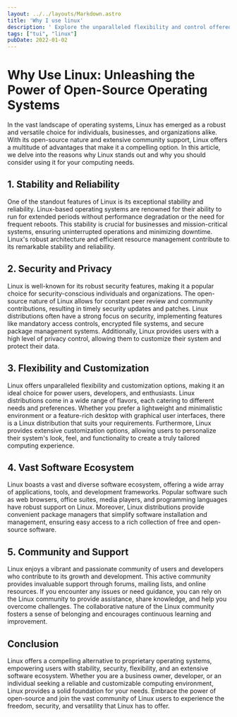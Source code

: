 ```yaml
---
layout: ../../layouts/Markdown.astro
title: 'Why I use linux'
description: ' Explore the unparalleled flexibility and control offered by Arch Linux - a minimalist and user-centric distribution that empowers users to customize their operating system to their exact specifications, making it the perfect choice for advanced users, enthusiasts, and those seeking a highly tailored computing experience.'
tags: ["tui", "linux"]
pubDate: 2022-01-02
---
```


# Why Use Linux: Unleashing the Power of Open-Source Operating Systems

In the vast landscape of operating systems, Linux has emerged as a robust and versatile choice for individuals, businesses, and organizations alike. With its open-source nature and extensive community support, Linux offers a multitude of advantages that make it a compelling option. In this article, we delve into the reasons why Linux stands out and why you should consider using it for your computing needs.

## 1. Stability and Reliability

One of the standout features of Linux is its exceptional stability and reliability. Linux-based operating systems are renowned for their ability to run for extended periods without performance degradation or the need for frequent reboots. This stability is crucial for businesses and mission-critical systems, ensuring uninterrupted operations and minimizing downtime. Linux's robust architecture and efficient resource management contribute to its remarkable stability and reliability.

## 2. Security and Privacy

Linux is well-known for its robust security features, making it a popular choice for security-conscious individuals and organizations. The open-source nature of Linux allows for constant peer review and community contributions, resulting in timely security updates and patches. Linux distributions often have a strong focus on security, implementing features like mandatory access controls, encrypted file systems, and secure package management systems. Additionally, Linux provides users with a high level of privacy control, allowing them to customize their system and protect their data.

## 3. Flexibility and Customization

Linux offers unparalleled flexibility and customization options, making it an ideal choice for power users, developers, and enthusiasts. Linux distributions come in a wide range of flavors, each catering to different needs and preferences. Whether you prefer a lightweight and minimalistic environment or a feature-rich desktop with graphical user interfaces, there is a Linux distribution that suits your requirements. Furthermore, Linux provides extensive customization options, allowing users to personalize their system's look, feel, and functionality to create a truly tailored computing experience.

## 4. Vast Software Ecosystem

Linux boasts a vast and diverse software ecosystem, offering a wide array of applications, tools, and development frameworks. Popular software such as web browsers, office suites, media players, and programming languages have robust support on Linux. Moreover, Linux distributions provide convenient package managers that simplify software installation and management, ensuring easy access to a rich collection of free and open-source software.

## 5. Community and Support

Linux enjoys a vibrant and passionate community of users and developers who contribute to its growth and development. This active community provides invaluable support through forums, mailing lists, and online resources. If you encounter any issues or need guidance, you can rely on the Linux community to provide assistance, share knowledge, and help you overcome challenges. The collaborative nature of the Linux community fosters a sense of belonging and encourages continuous learning and improvement.

## Conclusion

Linux offers a compelling alternative to proprietary operating systems, empowering users with stability, security, flexibility, and an extensive software ecosystem. Whether you are a business owner, developer, or an individual seeking a reliable and customizable computing environment, Linux provides a solid foundation for your needs. Embrace the power of open-source and join the vast community of Linux users to experience the freedom, security, and versatility that Linux has to offer.
